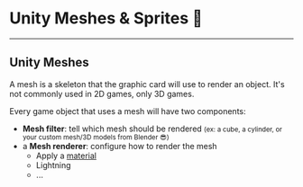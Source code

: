 # Unity Meshes & Sprites 🩻

<hr class="sep-both">

## Unity Meshes

<div class="row row-cols-lg-2"><div>

A mesh is a skeleton that the graphic card will use to render an object. It's not commonly used in 2D games, only 3D games.

Every game object that uses a mesh will have two components:

* **Mesh filter**: tell which mesh should be rendered <small>(ex: a cube, a cylinder, or your custom mesh/3D models from Blender 😎)</small>
* a **Mesh renderer**: configure how to render the mesh
    * Apply a [material](../materials/index.md)
    * Lightning
    * ...
</div><div>
</div></div>